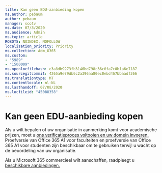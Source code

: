 ```yaml
---
title: Kan geen EDU-aanbieding kopen
ms.author: pebaum
author: pebaum
manager: scotv
ms.date: 07/8/2020
ms.audience: Admin
ms.topic: article
ROBOTS: NOINDEX, NOFOLLOW
localization_priority: Priority
ms.collection: Adm_O365
ms.custom:
- "5989"
- "1500009"
ms.openlocfilehash: e3a8db9273fb3146bd798c36c0fa7c0b1a6e7187
ms.sourcegitcommit: 4265a9e79db6c2a396aa80ec0ebd467bbaadf366
ms.translationtype: MT
ms.contentlocale: nl-NL
ms.lasthandoff: 07/08/2020
ms.locfileid: "45088358"
---
```

# <a name="unable-to-purchase-edu-offer"></a>Kan geen EDU-aanbieding kopen

Als u wilt bepalen of uw organisatie in aanmerking komt voor academische prijzen, moet u [ons verificatieproces voltooien en uw domein invoeren.](https://portal.office.com/Adminportal/Home#/Domains/SOWizard) Proefversie van Office 365 A1 voor faculteiten en proefversie van Office 365 A1 voor studenten zijn beschikbaar om te gebruiken terwijl u wacht op de beoordeling van uw organisatie.

Als u Microsoft 365 commercieel wilt aanschaffen, raadpleegt u [beschikbare aanbiedingen.](https://go.microsoft.com/fwlink/p/?linkid=868433)